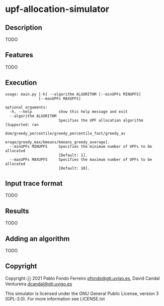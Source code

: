 # upf-allocation-simulator


## Description

TODO

## Features

TODO

## Execution

    usage: main.py [-h] --algorithm ALGORITHM [--minUPFs MINUPFS]
                   [--maxUPFs MAXUPFS]

    optional arguments:
      -h, --help            show this help message and exit
      --algorithm ALGORITHM
                            Specifies the UPF allocation algorithm [Supported: ran
                            dom/greedy_percentile/greedy_percentile_fast/greedy_av
                            erage/greedy_max/kmeans/kmeans_greedy_average].
      --minUPFs MINUPFS     Specifies the minimum number of UPFs to be allocated
                            [Default: 1].
      --maxUPFs MAXUPFS     Specifies the maximum number of UPFs to be allocated
                            [Default: 10].

## Input trace format

TODO

## Results

TODO

## Adding an algorithm

TODO

## Copyright

Copyright ⓒ 2021 Pablo Fondo Ferreiro <pfondo@gti.uvigo.es>, David Candal Ventureira <dcandal@gti.uvigo.es>

This simulator is licensed under the GNU General Public License, version 3 (GPL-3.0). For more information see LICENSE.txt
